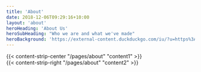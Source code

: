 ```yaml
---
title: 'About'
date: 2018-12-06T09:29:16+10:00
layout: 'about'
heroHeading: 'About Us'
heroSubHeading: "Who we are and what we've made"
heroBackground: 'https://external-content.duckduckgo.com/iu/?u=https%3A%2F%2Fi.etsystatic.com%2F7052664%2Fr%2Fil%2F2e527a%2F844793520%2Fil_794xN.844793520_a95e.jpg&f=1&nofb=1'
---
```


<div>
{{< content-strip-center "/pages/about" "content1" >}}
</div>
<div>
{{< content-strip-right "/pages/about" "content2" >}}
</div>
<!-- <div>
{{< content-strip-center "/pages/about" "content3" >}}
</div>
 -->